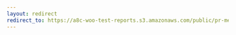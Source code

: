 ```yaml
---
layout: redirect
redirect_to: https://a8c-woo-test-reports.s3.amazonaws.com/public/pr-merge/45678/e2e/index.html
---
```

